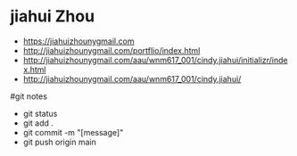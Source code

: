 
# jiahui Zhou

- https://jiahuizhounygmail.com
- http://jiahuizhounygmail.com/portflio/index.html
- http://jiahuizhounygmail.com/aau/wnm617_001/cindy.jiahui/initializr/index.html
- http://jiahuizhounygmail.com/aau/wnm617_001/cindy.jiahui/

#git notes

- git status
- git add .
- git commit -m "[message]"
- git push origin main